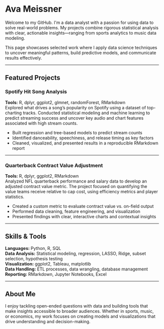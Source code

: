 # Ava Meissner

Welcome to my GitHub. I'm a data analyst with a passion for using data to solve real-world problems. My projects combine rigorous statistical analysis with clear, actionable insights—ranging from sports analytics to music data modeling.

This page showcases selected work where I apply data science techniques to uncover meaningful patterns, build predictive models, and communicate results effectively.

---

## Featured Projects

### Spotify Hit Song Analysis
**Tools:** R, dplyr, ggplot2, glmnet, randomForest, RMarkdown  
Explored what drives a song’s popularity on Spotify using a dataset of top-charting tracks. Conducted statistical modeling and machine learning to predict streaming success and uncover key audio and chart features associated with high stream counts.

- Built regression and tree-based models to predict stream counts  
- Identified danceability, speechiness, and release timing as key factors  
- Cleaned, visualized, and presented results in a reproducible RMarkdown report


---

### Quarterback Contract Value Adjustment
**Tools:** R, dplyr, ggplot2, RMarkdown  
Analyzed NFL quarterback performance and salary data to develop an adjusted contract value metric. The project focused on quantifying the value teams receive relative to cap cost, using efficiency metrics and player statistics.

- Created a custom metric to evaluate contract value vs. on-field output  
- Performed data cleaning, feature engineering, and visualization  
- Presented findings with clear, interactive charts and contextual insights


---

## Skills & Tools

**Languages:** Python, R, SQL  
**Data Analysis:** Statistical modeling, regression, LASSO, Ridge, subset selection, hypothesis testing  
**Visualization:** ggplot2, Tableau, matplotlib  
**Data Handling:** ETL processes, data wrangling, database management  
**Reporting:** RMarkdown, Jupyter Notebooks, Excel

---

## About Me

I enjoy tackling open-ended questions with data and building tools that make insights accessible to broader audiences. Whether in sports, music, or economics, my work focuses on creating models and visualizations that drive understanding and decision-making.

